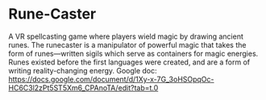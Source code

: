 # Rune-Caster
A VR spellcasting game where players wield magic by drawing ancient runes. The runecaster is a manipulator of powerful magic that takes the form of runes—written sigils which serve as containers for magic energies. Runes existed before the first languages were created, and are a form of writing reality-changing energy.
Google doc: https://docs.google.com/document/d/1Xy-x-7G_3oHSOpqOc-HC6C3l2zPt5ST5Xm6_CPAnoTA/edit?tab=t.0
